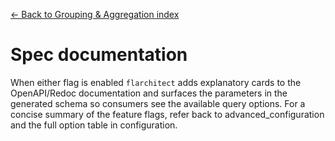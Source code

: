 [← Back to Grouping & Aggregation index](index.md)

# Spec documentation
When either flag is enabled `flarchitect` adds explanatory cards to the
OpenAPI/Redoc documentation and surfaces the parameters in the generated
schema so consumers see the available query options.
For a concise summary of the feature flags, refer back to
advanced_configuration and the full option table in
configuration.

